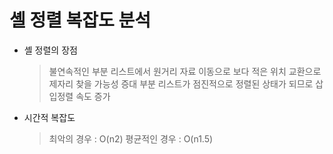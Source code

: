 # 셸 정렬 복잡도 분석

- 셸 정렬의 장점

    > 불연속적인 부분 리스트에서 원거리 자료 이동으로 보다 적은 위치 교환으로 제자리 찾을 가능성 증대
    > 부분 리스트가 점진적으로 정렬된 상태가 되므로 삽입정렬 속도 증가


- 시간적 복잡도

    > 최악의 경우 : O(n2)
    > 평균적인 경우 : O(n1.5)